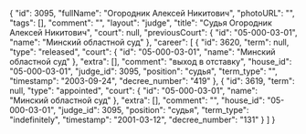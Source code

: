 {
    "id": 3095,
    "fullName": "Огородник Алексей Никитович",
    "photoURL": "",
    "tags": [],
    "comment": "",
    "layout": "judge",
    "title": "Судья Огородник Алексей Никитович",
    "court": null,
    "previousCourt": {
        "id": "05-000-03-01",
        "name": "Минский областной суд"
    },
    "career": [
        {
            "id": 3620,
            "term": null,
            "type": "released",
            "court": {
                "id": "05-000-03-01",
                "name": "Минский областной суд"
            },
            "extra": [],
            "comment": "выход в отставку",
            "house_id": "05-000-03-01",
            "judge_id": 3095,
            "position": "судья",
            "term_type": "",
            "timestamp": "2003-09-24",
            "decree_number": "419"
        },
        {
            "id": 3619,
            "term": null,
            "type": "appointed",
            "court": {
                "id": "05-000-03-01",
                "name": "Минский областной суд"
            },
            "extra": [],
            "comment": "",
            "house_id": "05-000-03-01",
            "judge_id": 3095,
            "position": "судья",
            "term_type": "indefinitely",
            "timestamp": "2001-03-12",
            "decree_number": "131"
        }
    ]
}